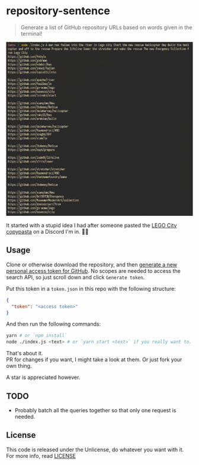 # repository-sentence

> Generate a list of GitHub repository URLs based on words given in the terminal!

![preview](./preview.png)

It started with a stupid idea I had after someone pasted the [LEGO City copypasta](https://www.google.com/search?client=firefox-b-d&q=lego+city+copypasta) on a Discord I'm in. 🤷‍♀️

## Usage

Clone or otherwise download the repository, and then [generate a new personal access token for GitHub](https://github.com/settings/tokens/new).
No scopes are needed to access the search API, so just scroll down and click `Generate token`.

Put this token in a `token.json` in this repo with the following structure:

```json
{
  "token": "<access token>"
}
```

And then run the following commands:

```bash
yarn # or `npm install`
node ./index.js <text> # or `yarn start <text>` if you really want to.
```

That's about it.  
PR for changes if you want, I might take a look at them. Or just fork your own thing.

A star is appreciated however.

## TODO

- Probably batch all the queries together so that only one request is needed.

## License

This code is released under the Unlicense, do whatever you want with it.
For more info, read [LICENSE](./LICENSE)
